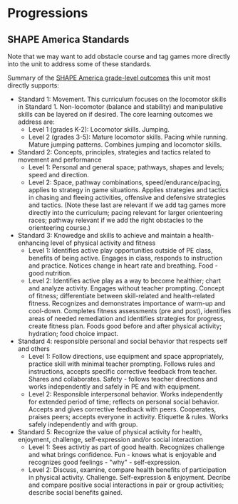 # Progressions

## SHAPE America Standards

Note that we may want to add obstacle course and tag games more directly into the unit to address some of these standards.

Summary of the [SHAPE America grade-level outcomes](https://www.shapeamerica.org/standards/pe/upload/Grade-Level-Outcomes-for-K-12-Physical-Education.pdf) this unit most directly supports:

* Standard 1: Movement. This curriculum focuses on the locomotor skills in Standard 1. Non-locomotor (balance and stability) and manipulative skills can be layered on if desired. The core learning outcomes we address are:
  * Level 1 (grades K-2): Locomotor skills. Jumping.
  * Level 2 (grades 3-5): Mature locomotor skills. Pacing while running. Mature jumping patterns. Combines jumping and locomotor skills.
* Standard 2: Concepts, principles, strategies and tactics related to movement and performance
  * Level 1: Personal and general space; pathways, shapes and levels; speed and direction.&#x20;
  * Level 2: Space, pathway combinations, speed/endurance/pacing, applies to strategy in game situations. Applies strategies and tactics in chasing and fleeing activities, offensive and defensive strategies and tactics. (Note these last are relevant if we add tag games more directly into the curriculum; pacing relevant for larger orienteering races; pathway relevant if we add the right obstacles to the orienteering course.)
* Standard 3: Knowedge and skills to achieve and maintain a health-enhancing level of physical activity and fitness
  * Level 1: Identifies active play opportunities outside of PE class, benefits of being active. Engages in class, responds to instruction and practice. Notices change in heart rate and breathing. Food - good nutrition.
  * Level 2: Identifies active play as a way to become healthier; chart and analyze activity. Engages without teacher prompting. Concept of fitness; differentiate between skill-related and health-related fitness. Recognizes and demonstrates importance of warm-up and cool-down. Completes fitness assessments (pre and post), identifies areas of needed remediation and identifies strategies for progress, create fitness plan. Foods good before and after physical activity; hydration; food choice impact.
* Standard 4: responsible personal and social behavior that respects self and others
  * Level 1: Follow directions, use equipment and space appropriately, practice skill with minimal teacher prompting. Follows rules and instructions, accepts specific corrective feedback from teacher. Shares and collaborates. Safety - follows teacher directions and works independently and safely in PE and with equipment.
  * Level 2: Responsible interpersonal behavior. Works independently for extended period of time; reflects on personal social behavior. Accepts and gives corrective feedback with peers. Cooperates, praises peers; accepts everyone in activity. Etiquette & rules. Works safely independently and with group.
* Standard 5: Recognize the value of physical activity for health, enjoyment, challenge, self-expression and/or social interaction
  * Level 1: Sees activtiy as part of good health. Recognizes challenge and what brings confidence. Fun - knows what is enjoyable and recognizes good feelings - "why" - self-expression.&#x20;
  * Level 2: Discuss, examine, compare health benefits of participation in physical activity. Challenge. Self-expression & enjoyment. Decribe and compare positive social interactions in pair or group activities; describe social benefits gained.

